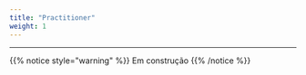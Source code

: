 ```yaml
---
title: "Practitioner"
weight: 1
---
```


---

{{% notice style="warning" %}}
Em construção
{{% /notice %}}

